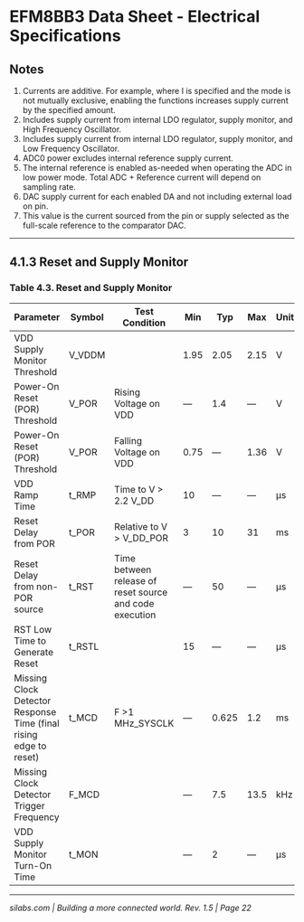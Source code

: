 # EFM8BB3 Data Sheet - Electrical Specifications

## Notes
1. Currents are additive. For example, where I is specified and the mode is not mutually exclusive, enabling the functions increases supply current by the specified amount.
2. Includes supply current from internal LDO regulator, supply monitor, and High Frequency Oscillator.
3. Includes supply current from internal LDO regulator, supply monitor, and Low Frequency Oscillator.
4. ADC0 power excludes internal reference supply current.
5. The internal reference is enabled as-needed when operating the ADC in low power mode. Total ADC + Reference current will depend on sampling rate.
6. DAC supply current for each enabled DA and not including external load on pin.
7. This value is the current sourced from the pin or supply selected as the full-scale reference to the comparator DAC.

---

## 4.1.3 Reset and Supply Monitor

### Table 4.3. Reset and Supply Monitor

| Parameter                          | Symbol | Test Condition               | Min  | Typ  | Max  | Unit |
|----------------------------------|--------|-----------------------------|------|------|------|------|
| VDD Supply Monitor Threshold     | V_VDDM |                             | 1.95 | 2.05 | 2.15 | V    |
| Power-On Reset (POR) Threshold   | V_POR  | Rising Voltage on VDD       | —    | 1.4  | —    | V    |
| Power-On Reset (POR) Threshold   | V_POR  | Falling Voltage on VDD      | 0.75 | —    | 1.36 | V    |
| VDD Ramp Time                    | t_RMP  | Time to V > 2.2 V_DD        | 10   | —    | —    | µs   |
| Reset Delay from POR             | t_POR  | Relative to V > V_DD_POR    | 3    | 10   | 31   | ms   |
| Reset Delay from non-POR source | t_RST  | Time between release of reset source and code execution | — | 50 | — | µs |
| RST Low Time to Generate Reset  | t_RSTL |                             | 15   | —    | —    | µs   |
| Missing Clock Detector Response Time (final rising edge to reset) | t_MCD | F >1 MHz_SYSCLK | — | 0.625 | 1.2 | ms |
| Missing Clock Detector Trigger Frequency | F_MCD |                             | —    | 7.5  | 13.5 | kHz  |
| VDD Supply Monitor Turn-On Time  | t_MON  |                             | —    | 2    | —    | µs   |

---

*silabs.com | Building a more connected world. Rev. 1.5 | Page 22*